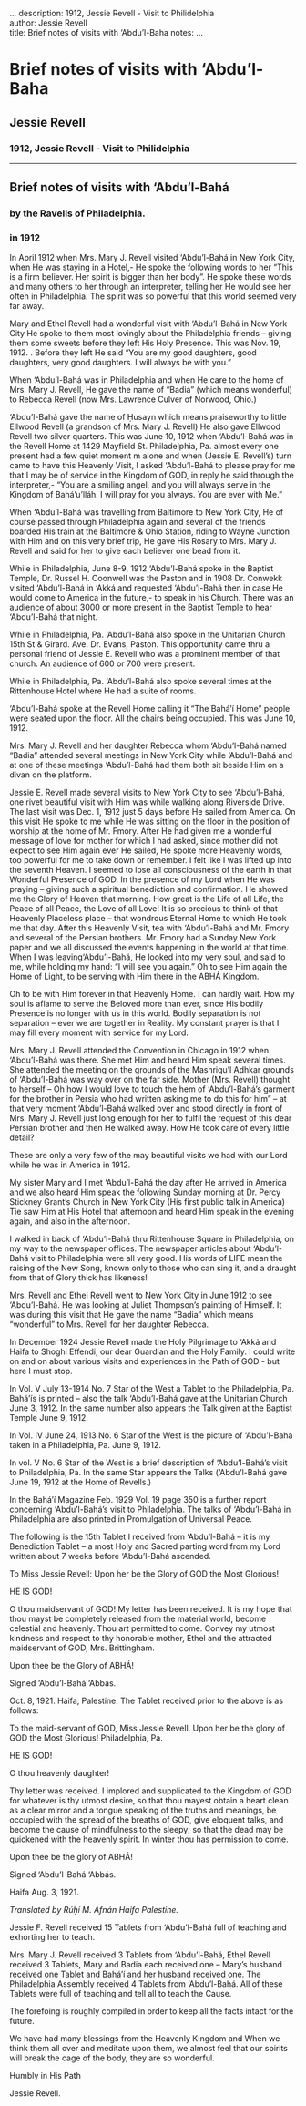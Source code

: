 ...
description: 1912, Jessie Revell - Visit to Philidelphia  
author: Jessie Revell  
title: Brief notes of visits with ‘Abdu’l-Baha 
notes:
...


# Brief notes of visits with ‘Abdu’l-Baha  
## Jessie Revell  
### 1912, Jessie Revell - Visit to Philidelphia  

------




## Brief notes of visits with ‘Abdu’l-Bahá

### by the Ravells of Philadelphia.

### in 1912

In April 1912 when Mrs. Mary J. Revell visited ‘Abdu’l-Bahá in New York City, when He was staying in a Hotel,- He spoke the following words to her “This is a firm believer. Her spirit is bigger than her body”. He spoke these words and many others to her through an interpreter, telling her He would see her often in Philadelphia. The spirit was so powerful that this world seemed very far away.  

Mary and Ethel Revell had a wonderful visit with ‘Abdu’l-Bahá in New York City He spoke to them most lovingly about the Philadelphia friends – giving them some sweets before they left His Holy Presence. This was Nov. 19, 1912. . Before they left He said “You are my good daughters, good daughters, very good daughters. I will always be with you.”  

When ‘Abdu’l-Bahá was in Philadelphia and when He care to the home of Mrs. Mary J. Revell, He gave the name of “Badia” (which means wonderful) to Rebecca Revell (now Mrs. Lawrence Culver of Norwood, Ohio.)  

‘Abdu’l-Bahá gave the name of Ḥusayn which means praiseworthy to little Ellwood Revell (a grandson of Mrs. Mary J. Revell) He also gave Ellwood Revell two silver quarters. This was June 10, 1912 when ‘Abdu’l-Bahá was in the Revell Home at 1429 Mayfield St. Philadelphia, Pa. almost every one present had a few quiet moment m alone and when (Jessie E. Revell’s) turn came to have this Heavenly Visit, I asked ‘Abdu’l-Bahá to please pray for me that I may be of service in the Kingdom of GOD, in reply he said through the interpreter,- “You are a smiling angel, and you will always serve in the Kingdom of Bahá’u’lláh. I will pray for you always. You are ever with Me.”  

When ‘Abdu’l-Bahá was travelling from Baltimore to New York City, He of course passed through Philadelphia again and several of the friends boarded His train at the Baltimore & Ohio Station, riding to Wayne Junction with Him and on this very brief trip, He gave His Rosary to Mrs. Mary J. Revell and said for her to give each believer one bead from it.  

While in Philadelphia, June 8-9, 1912 ‘Abdu’l-Bahá spoke in the Baptist Temple, Dr. Russel H. Coonwell was the Paston and in 1908 Dr. Conwekk visited ‘Abdu’l-Bahá in ‘Akká and requested ‘Abdu’l-Bahá then in case He would come to America in the future,- to speak in his Church. There was an audience of about 3000 or more present in the Baptist Temple to hear ‘Abdu’l-Bahá that night.  

While in Philadelphia, Pa. ‘Abdu’l-Bahá also spoke in the Unitarian Church 15th St & Girard. Ave. Dr. Evans, Paston. This opportunity came thru a personal friend of Jessie E. Revell who was a prominent member of that church. An audience of 600 or 700 were present.  

While in Philadelphia, Pa. ‘Abdu’l-Bahá also spoke  several times at the Rittenhouse Hotel where He had a suite of rooms.  

‘Abdu’l-Bahá spoke at the Revell Home calling it “The Bahá’í Home” people were seated upon the floor. All the chairs being occupied. This was June 10, 1912.  

Mrs. Mary J. Revell and her daughter Rebecca whom ‘Abdu’l-Bahá named “Badia” attended  several meetings in New York City while ‘Abdu’l-Bahá and at one of these meetings ‘Abdu’l-Bahá had them both sit beside Him on a divan on the platform.  

Jessie E. Revell made several visits to New York City to see ‘Abdu’l-Bahá, one rivet beautiful visit with Him was while walking along Riverside Drive. The last visit was Dec. 1, 1912 just 5 days before He sailed from America. On this visit He spoke to me while He was sitting on the floor in the position of worship at the home of Mr. Fmory. After He had given me a wonderful message of love for mother for which I had asked, since mother did not expect to see Him again ever He sailed, He spoke more Heavenly words, too powerful for me to take down or remember. I felt like I was lifted up into the seventh Heaven. I seemed to lose all consciousness of the earth in that Wonderful Presence of GOD. In the presence of my Lord when He was praying – giving such a spiritual benediction and confirmation. He showed me the Glory of Heaven that morning. How great is the Life of all Life, the Peace of all Peace, the Love of all Love! It is so precious to think of that Heavenly Placeless place – that wondrous Eternal Home to which He took me that day. After this Heavenly Visit, tea with ‘Abdu’l-Bahá and Mr. Fmory and several of the Persian brothers. Mr. Fmory had a Sunday New York paper and we all discussed the events happening in the world at that time. When I was leaving‘Abdu’l-Bahá, He looked into my very soul, and said to me, while holding my hand: “I will see you again.” Oh to see Him again the Home of Light, to be serving with Him there in the ABHÁ Kingdom.  

Oh to be with Him forever in that Heavenly Home. I can hardly wait. How my soul is aflame to serve the Beloved more than ever, since His bodily Presence is no longer with us in this world. Bodily separation is not separation – ever we are together in Reality. My constant prayer is that I may fill every moment with service for my Lord.  

Mrs. Mary J. Revell attended the Convention in Chicago in 1912 when ‘Abdu’l-Bahá was there. She met Him and heard Him speak several times. She attended the meeting on the grounds of the Mashriqu’l  Adhkar grounds of ‘Abdu’l-Bahá was way over on the far side. Mother (Mrs. Revell) thought to herself – Oh how I would love to touch the hem of ‘Abdu’l-Bahá’s garment for the brother in Persia who had written asking me to do this for him” – at that very moment ‘Abdu’l-Bahá walked over and stood directly in front of Mrs. Mary J. Revell just long enough for her to fulfil the request of this dear Persian brother and then He walked away. How He took care of every little detail?  

These are only a very few of the may beautiful visits we had with our Lord while he was in America in 1912.  

My sister Mary and I met ‘Abdu’l-Bahá the day after He arrived in America and we also heard Him speak the following Sunday morning at Dr. Percy Stickney Grant’s Church in New York City (His first public talk in America) Tie saw Him at His Hotel that afternoon and heard Him speak in the evening again, and also in the afternoon.  

I walked in back of ‘Abdu’l-Bahá thru Rittenhouse Square in Philadelphia, on my way to the newspaper offices. The newspaper articles about ‘Abdu’l-Bahá visit to Philadelphia were all very good. His words of LIFE mean the raising of the New Song, known only to those who can sing it, and a draught from that of Glory thick has likeness!  

Mrs. Revell and Ethel Revell went to New York City in June 1912 to see ‘Abdu’l-Bahá. He was looking at Juliet Thompson’s painting of Himself. It was during this visit that He gave the name “Badia” which means “wonderful” to Mrs. Revell for her daughter Rebecca.  

In December 1924 Jessie Revell made the Holy Pilgrimage to ‘Akká and Haifa to Shoghi Effendi, our dear Guardian and the Holy Family. I could write on and on about various visits and experiences in the Path of GOD - but here I must stop.  

In Vol. V July 13-1914 No. 7 Star of the West a Tablet to the Philadelphia, Pa. Bahá’ís is printed – also the talk ‘Abdu’l-Bahá gave at the Unitarian Church June 3, 1912. In the same number also appears the Talk given at the Baptist Temple June 9, 1912.  

In Vol. IV June 24, 1913 No. 6 Star of the West is the picture of ‘Abdu’l-Bahá taken in a Philadelphia, Pa. June 9, 1912.  

In vol. V No. 6 Star of the West is a brief description of ‘Abdu’l-Bahá’s visit to Philadelphia, Pa. In the same Star appears the Talks (‘Abdu’l-Bahá gave June 19, 1912 at the Home of Revells.)  

In the Bahá’í Magazine Feb. 1929 Vol. 19 page 350 is a further report concerning ‘Abdu’l-Bahá’s visit to Philadelphia. The talks of ‘Abdu’l-Bahá in Philadelphia are also printed in Promulgation of Universal Peace.  

The following is the 15th Tablet I received from ‘Abdu’l-Bahá – it is my Benediction Tablet – a most Holy and Sacred parting word from my Lord written about 7 weeks before ‘Abdu’l-Bahá ascended.  

To Miss Jessie Revell: Upon her be the Glory of GOD the Most Glorious!  

HE IS GOD!   

O thou maidservant of GOD! My letter has been received. It is my hope that thou mayst be completely released from the material world, become celestial and heavenly. Thou art permitted to come. Convey my utmost kindness and respect to thy honorable mother, Ethel and the attracted maidservant of GOD, Mrs. Brittingham.  

Upon thee be the Glory of ABHÁ!  

Signed ‘Abdu’l-Bahá ‘Abbás.  

Oct. 8, 1921. Haifa, Palestine. The Tablet received prior to the above is as follows:  

To the maid-servant of GOD, Miss Jessie Revell. Upon her be the glory of GOD the Most Glorious! Philadelphia, Pa.  

HE IS GOD!  

O thou heavenly daughter!  

Thy letter was received. I implored and supplicated to the Kingdom of GOD for whatever is thy utmost desire, so that thou mayest obtain a heart clean as a clear mirror and a tongue speaking of the truths and meanings, be occupied with the spread of the breaths of GOD, give eloquent talks, and become the cause of mindfulness to the sleepy; so that the dead may be quickened with the heavenly spirit. In winter thou has permission to come.  

Upon thee be the glory of ABHÁ!  

Signed ‘Abdu’l-Bahá ‘Abbás.  

Haifa Aug. 3, 1921.  

*Translated by Rúḥí M. Afnán Haifa Palestine.*  

Jessie F. Revell received 15 Tablets from ‘Abdu’l-Bahá full of teaching and exhorting her to teach.  

Mrs. Mary J. Revell received 3 Tablets from ‘Abdu’l-Bahá, Ethel Revell received 3 Tablets, Mary and Badia each received one – Mary’s husband received one Tablet and Bahá’í and her husband received one. The Philadelphia Assembly received 4 Tablets from ‘Abdu’l-Bahá. All of these Tablets were full of teaching and tell all to teach the Cause.  

The forefoing is roughly compiled in order to keep all the facts intact for the future.  

We have had many blessings from the Heavenly Kingdom and When we think them all over and meditate upon them, we almost feel that our spirits will break the cage of the body, they are so wonderful.  

Humbly in His Path  

Jessie Revell.